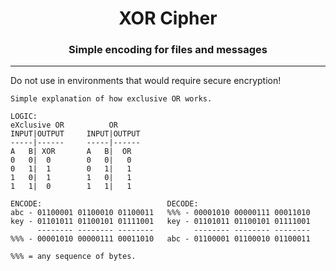 <h1 align="center">XOR Cipher</h1>
<h3 align="center">Simple encoding for files and messages</h3>

---
Do not use in environments that would require secure encryption!

```
Simple explanation of how exclusive OR works.

LOGIC:
eXclusive OR          OR
INPUT|OUTPUT     INPUT|OUTPUT
-----|------     -----|------
A   B| XOR       A   B|  OR
0   0|  0        0   0|   0
0   1|  1        0   1|   1
1   0|  1        1   0|   1
1   1|  0        1   1|   1

ENCODE:                            DECODE:
abc - 01100001 01100010 01100011   %%% - 00001010 00000111 00011010
key - 01101011 01100101 01111001   key - 01101011 01100101 01111001
      -------- -------- --------         -------- -------- --------
%%% - 00001010 00000111 00011010   abc - 01100001 01100010 01100011

%%% = any sequence of bytes.
```
